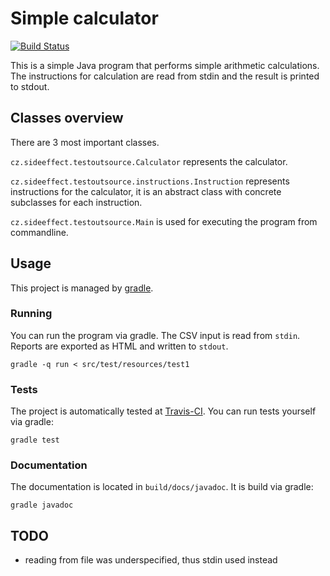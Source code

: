 # Simple calculator

[![Build Status](https://travis-ci.org/sideeffffect/testoutsource.svg)](https://travis-ci.org/sideeffffect/testoutsource)

This is a simple Java program that performs simple arithmetic calculations.
The instructions for calculation are read from stdin and the result is printed to stdout.


## Classes overview

There are 3 most important classes.

`cz.sideeffect.testoutsource.Calculator` represents the calculator.

`cz.sideeffect.testoutsource.instructions.Instruction`
represents instructions for the calculator,
it is an abstract class with concrete subclasses for each instruction.

`cz.sideeffect.testoutsource.Main` is used for executing the program from commandline.


## Usage

This project is managed by [gradle](https://gradle.org/).


### Running

You can run the program via gradle.
The CSV input is read from `stdin`.
Reports are exported as HTML and written to `stdout`.

```
gradle -q run < src/test/resources/test1
```


### Tests

The project is automatically tested at [Travis-CI](https://travis-ci.org/sideeffffect/testoutsource).
You can run tests yourself via gradle:

```
gradle test
```


### Documentation

The documentation is located in `build/docs/javadoc`.
It is build via gradle:

```
gradle javadoc
```


## TODO

 * reading from file was underspecified, thus stdin used instead
